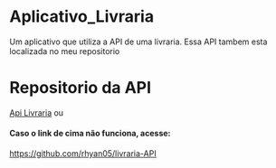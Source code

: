 # Aplicativo_Livraria
Um aplicativo que utiliza a API de uma livraria. Essa API tambem esta localizada no meu repositorio

# Repositorio da API
[Api Livraria](https://github.com/rhyan05/livraria-API)
ou
#### Caso o link de cima não funciona, acesse:
https://github.com/rhyan05/livraria-API
